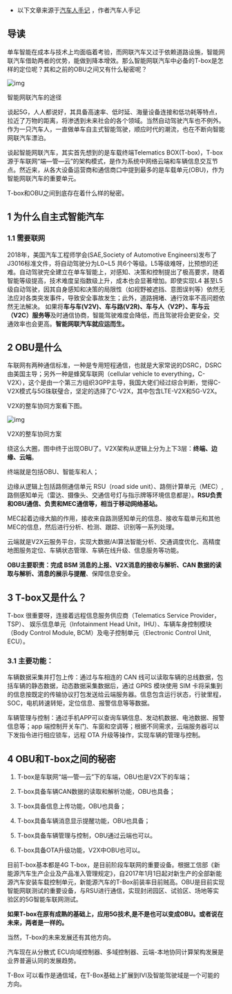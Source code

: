 - 以下文章来源于[汽车人手记](https://www.zhihu.com/search?q=汽车人手记&search_source=Entity&hybrid_search_source=Entity&hybrid_search_extra={"sourceType"%3A"article"%2C"sourceId"%3A354117922}) ，作者汽车人手记

## 导读

单车智能在成本与技术上均面临着考验，而网联汽车又过于依赖道路设施，智能网联汽车借助两者的优势，能做到降本增效。那么智能网联汽车中必备的T-box是怎样的定位呢？其和之前的OBU之间又有什么秘密呢？



![img](https://pic3.zhimg.com/80/v2-03c28f72054ff5a42da17488af27bbea_720w.jpg)

智能网联汽车的途径

谈起5G，人人都说好，其具备高速率、低时延、海量设备连接和低功耗等特点，拉近了万物的距离，将渗透到未来社会的各个领域。当然自动驾驶汽车也不例外。作为一只汽车人，一直做单车自主式智能驾驶，顺应时代的潮流，也在不断向智能网联汽车漂泊。

谈起智能网联汽车，其实首先想到的是车载终端Telematics BOX(T-box)，T-box源于车联网“端—管—云”的架构模式，是作为系统中网络云端和车辆信息交互节点。然近来，从各大设备运营商和通信商口中提到最多的是车载单元(OBU)，作为智能网联汽车的重要单元。

T-box和OBU之间到底存在着什么样的秘密。

## 1 为什么自主式智能汽车

### 1.1 需要联网

2018年，美国汽车工程师学会(SAE,Society of Automotive Engineers)发布了J3016标准文件，将自动驾驶分为L0~L5  共6个等级。L5等级难呀，比预想的还难。自动驾驶完全建立在单车智能上，对感知、决策和控制提出了极高要求，随着智能等级提高，技术难度呈指数级上升，成本也会显著增加。即使实现L4  甚至L5级自动驾驶，因其自身感知和决策的局限性（如视野被遮挡、意图误判等）依然无法应对各类突发事件，导致安全事故发生；此外，道路拥堵、通行效率不高问题依然无法解决。
如果将**车与车(V2V)、车与路(V2R)、车与人（V2P）、车与云（V2C）服务等**及时通信协商，智能驾驶难度会降低，而且驾驶将会更安全，交通效率也会更高。**智能网联汽车就应运而生。**

## 2 OBU是什么

车联网有两种通信标准，一种是专用短程通信，也就是大家常说的DSRC，DSRC由美国主导；另外一种是蜂窝车联网（cellular vehicle to  everything，C-V2X），这个是由一个第三方组织3GPP主导，我国大佬们经过综合判断，觉得C-V2X模式与5G珠联璧合，坚定的选择了C-V2X，其中包含LTE-V2X和5G-V2X。

V2X的整车协同方案看下图。

![img](https://pic4.zhimg.com/80/v2-0ef079b059362e5046183f6efb7b45e7_720w.jpg)

V2X的整车协同方案

绕这么大圈，图中终于出现OBU了。V2X架构从逻辑上分为上下3层：**终端、边缘、云端**。

终端就是包括OBU、智能车和人；

边缘从逻辑上包括路侧通信单元 RSU（road side unit）、路侧计算单元（MEC）,路侧感知单元（雷达、摄像头、交通信号灯与指示牌等环境信息都是）。**RSU负责和OBU通信、负责和MEC通信等，相当于移动网络基站。**

MEC起着边缘大脑的作用，接收来自路测感知单元的信息、接收车载单元和其他MEC的信息，然后进行分析、检测、跟踪、识别等一系列处理。

云端就是V2X云服务平台，实现大数据/AI算法智能分析、交通调度优化、高精度地图服务定位、车辆状态管理、车辆在线升级、信息服务等功能。

**OBU主要职责：完成 BSM 消息的上报、V2X消息的接收与解析、CAN 数据的读取与解析、消息的展示与提醒**、保障信息安全。

## 3 T-box又是什么？

T-box 很重要呀，连接着远程信息服务供应商（Telematics Service Provider，TSP）、 娱乐信息单元（Infotainment Head Unit，IHU）、车辆车身控制模块（Body Control Module,  BCM）及电子控制单元（Electronic Control Unit, ECU）。

### 3.1 主要功能：

车辆数据采集并打包上传：通过与车相连的 CAN 线可以读取车辆的总线数据，包括车辆的静态数据，动态数据采集数据后，通过 GPRS 模块使用 SIM 卡将采集到的信息按既定的传输协议打包发送给云端服务器。信息包含运行状态，行驶里程，SOC，电机转速转矩，定位信息、报警信息等等数据。

车辆管理与控制：通过手机APP可以查询车辆信息、发动机数据、电池数据、报警信息等；app 端控制开关车门、车窗和空调等；根据不同需求，云端服务器可以下发指令进行相应锁车，远程 OTA 升级等操作，实现车辆的管理与控制。

## 4 OBU和T-box之间的秘密

1. T-box是车联网“端—管—云”下的车端，OBU也是V2X下的车端；

2. T-box具备车辆CAN数据的读取和解析功能，OBU也具备；

3. T-box具备信息上传功能，OBU也具备；
4. T-box具备车辆消息显示提醒功能，OBU也具备；
5. T-box具备车辆管理与控制，OBU通过云端也可以。
6. T-box具备OTA升级功能，V2X中OBU也可以。

目前T-box基本都是4G  T-box，是目前阶段车联网的重要设备。根据工信部《新能源汽车生产企业及产品准入管理规定》，自2017年1月1日起对新生产的全部新能源汽车安装车载控制单元，新能源汽车的T-Box前装率目前贼高。OBU是目前实现智能网联测试的重要设备，与RSU进行通信，实现封闭园区、试验区、场地等实验区的5G智能车联网测试。

**如果T-box在原有成熟的基础上，应用5G技术,是不是也可以变成OBU。或者说在未来，两者是一样的。**

当然，T-box的未来发展还有其他方向。

汽车现在从分散式 ECU向域控制器、多域控制器、云端-本地协同计算架构发展是业界普遍认同的发展趋势。

T-Box 可以看作是通信域，在T-Box基础上扩展到IVI及智能驾驶域是一个可能的方向。